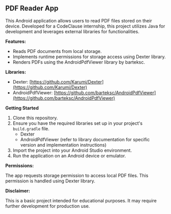 ## PDF Reader App

This Android application allows users to read PDF files stored on their device. Developed for a CodeClause internship, this project utilizes Java for development and leverages external libraries for functionalities.

**Features:**

* Reads PDF documents from local storage.
* Implements runtime permissions for storage access using Dexter library.
* Renders PDFs using the AndroidPdfViewer library by barteksc.

**Libraries:**

* Dexter: [https://github.com/Karumi/Dexter](https://github.com/Karumi/Dexter)
* AndroidPdfViewer: [https://github.com/barteksc/AndroidPdfViewer](https://github.com/barteksc/AndroidPdfViewer)

**Getting Started**

1. Clone this repository.
2. Ensure you have the required libraries set up in your project's `build.gradle` file.
   - Dexter
   - AndroidPdfViewer (refer to library documentation for specific version and implementation instructions)
3. Import the project into your Android Studio environment.
4. Run the application on an Android device or emulator.

**Permissions:**

The app requests storage permission to access local PDF files. This permission is handled using Dexter library.

**Disclaimer:**

This is a basic project intended for educational purposes. It may require further development for production use.
